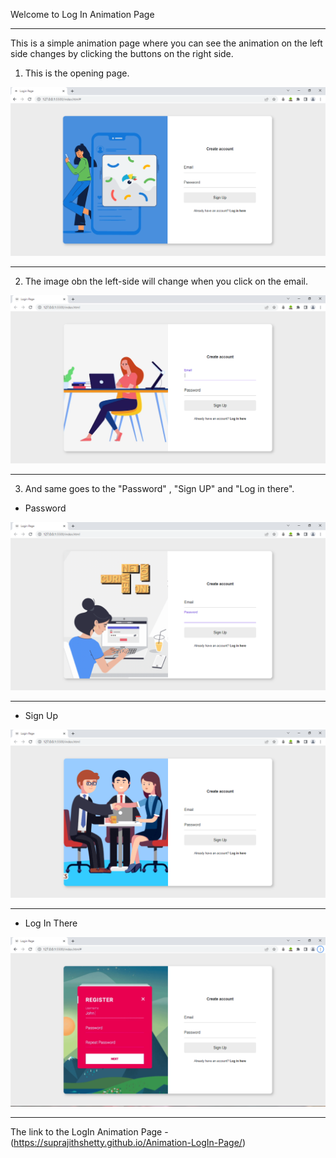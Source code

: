 Welcome to Log In Animation Page

<hr>

This is a simple animation page where you can see the animation on the left side changes by clicking the buttons on the right side.

1) This is the opening page.

![Alt text](images/image5.png)

<hr>

2) The image obn the left-side will change when you click on the email.

![Alt text](images/image-2.png)

<hr>

3) And same goes to the "Password" , "Sign UP" and "Log in there".

* Password

![Alt text](images/image.png)

<hr>

* Sign Up 

![Alt text](images/image-3.png)

<hr>

* Log In There

![Alt text](images/image-4.png)

<hr>

The link to the LogIn Animation Page - (https://suprajithshetty.github.io/Animation-LogIn-Page/)









